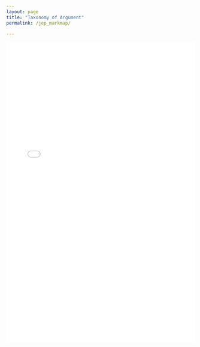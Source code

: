 ```yaml
---
layout: page
title: "Taxonomy of Argument"
permalink: /jep_markmap/

---
```



<iframe src="/_pages/jep_argument_categories_markmap.html" width="100%" height="800px" style="border:none;"></iframe>


